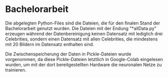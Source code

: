 # Bachelorarbeit

Die abgelegten Python-Files sind die Dateien, die für den finalen Stand der Bachelorarbeit genutzt wurden.
Die Dateien mit der Endung "*allData.py" erzeugen während der Datenbereinigung keinen Datensatz mit lediglich drei Celebrities,
sondern einen Datensatz mit allen Celebrities, die mindestens mit 20 Bildern im Datensatz enthalten sind.

Die Zwischenspeicherung der Daten in Pickle-Dateien wurde vorgenommen, da diese Pickle-Dateien letztlich in Google-Colab eingelesen wurden,
um mit der dort bereitgestellten Hardware die neuronalen Netze zu trainieren.
